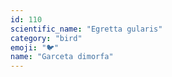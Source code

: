 ```yaml
---
id: 110
scientific_name: "Egretta gularis"
category: "bird"
emoji: "🐦"
name: "Garceta dimorfa"
---
```

